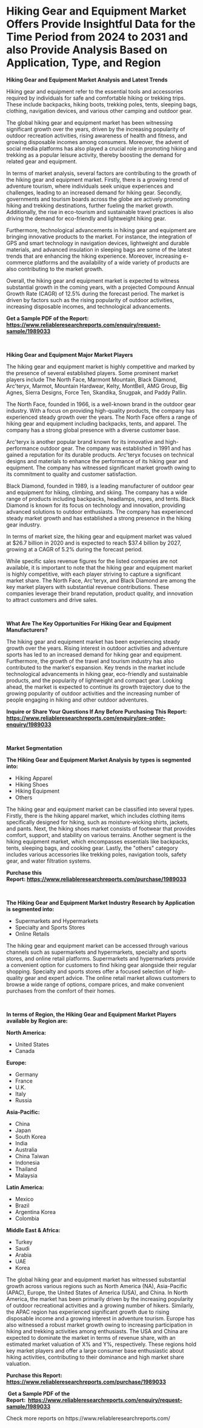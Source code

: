 <p><h1>Hiking Gear and Equipment Market Offers Provide Insightful Data for the Time Period from 2024 to 2031 and also Provide Analysis Based on Application, Type, and Region</h1></p><p><strong>Hiking Gear and Equipment Market Analysis and Latest Trends</strong></p>
<p><p>Hiking gear and equipment refer to the essential tools and accessories required by individuals for safe and comfortable hiking or trekking trips. These include backpacks, hiking boots, trekking poles, tents, sleeping bags, clothing, navigation devices, and various other camping and outdoor gear.</p><p>The global hiking gear and equipment market has been witnessing significant growth over the years, driven by the increasing popularity of outdoor recreation activities, rising awareness of health and fitness, and growing disposable incomes among consumers. Moreover, the advent of social media platforms has also played a crucial role in promoting hiking and trekking as a popular leisure activity, thereby boosting the demand for related gear and equipment.</p><p>In terms of market analysis, several factors are contributing to the growth of the hiking gear and equipment market. Firstly, there is a growing trend of adventure tourism, where individuals seek unique experiences and challenges, leading to an increased demand for hiking gear. Secondly, governments and tourism boards across the globe are actively promoting hiking and trekking destinations, further fueling the market growth. Additionally, the rise in eco-tourism and sustainable travel practices is also driving the demand for eco-friendly and lightweight hiking gear.</p><p>Furthermore, technological advancements in hiking gear and equipment are bringing innovative products to the market. For instance, the integration of GPS and smart technology in navigation devices, lightweight and durable materials, and advanced insulation in sleeping bags are some of the latest trends that are enhancing the hiking experience. Moreover, increasing e-commerce platforms and the availability of a wide variety of products are also contributing to the market growth.</p><p>Overall, the hiking gear and equipment market is expected to witness substantial growth in the coming years, with a projected Compound Annual Growth Rate (CAGR) of 12.5% during the forecast period. The market is driven by factors such as the rising popularity of outdoor activities, increasing disposable incomes, and technological advancements.</p></p>
<p><strong>Get a Sample PDF of the Report:&nbsp; <a href="https://www.reliableresearchreports.com/enquiry/request-sample/1989033">https://www.reliableresearchreports.com/enquiry/request-sample/1989033</a></strong></p>
<p>&nbsp;</p>
<p><strong>Hiking Gear and Equipment Major Market Players</strong></p>
<p><p>The hiking gear and equipment market is highly competitive and marked by the presence of several established players. Some prominent market players include The North Face, Marmont Mountain, Black Diamond, Arc'teryx, Marmot, Mountain Hardwear, Kelty, MontBell, AMG Group, Big Agnes, Sierra Designs, Force Ten, Skandika, Snugpak, and Paddy Pallin.</p><p>The North Face, founded in 1966, is a well-known brand in the outdoor gear industry. With a focus on providing high-quality products, the company has experienced steady growth over the years. The North Face offers a range of hiking gear and equipment including backpacks, tents, and apparel. The company has a strong global presence with a diverse customer base.</p><p>Arc'teryx is another popular brand known for its innovative and high-performance outdoor gear. The company was established in 1991 and has gained a reputation for its durable products. Arc'teryx focuses on technical designs and materials to enhance the performance of its hiking gear and equipment. The company has witnessed significant market growth owing to its commitment to quality and customer satisfaction.</p><p>Black Diamond, founded in 1989, is a leading manufacturer of outdoor gear and equipment for hiking, climbing, and skiing. The company has a wide range of products including backpacks, headlamps, ropes, and tents. Black Diamond is known for its focus on technology and innovation, providing advanced solutions to outdoor enthusiasts. The company has experienced steady market growth and has established a strong presence in the hiking gear industry.</p><p>In terms of market size, the hiking gear and equipment market was valued at $26.7 billion in 2020 and is expected to reach $37.4 billion by 2027, growing at a CAGR of 5.2% during the forecast period.</p><p>While specific sales revenue figures for the listed companies are not available, it is important to note that the hiking gear and equipment market is highly competitive, with each player striving to capture a significant market share. The North Face, Arc'teryx, and Black Diamond are among the key market players with substantial revenue contributions. These companies leverage their brand reputation, product quality, and innovation to attract customers and drive sales.</p></p>
<p>&nbsp;</p>
<p><strong>What Are The Key Opportunities For Hiking Gear and Equipment Manufacturers?</strong></p>
<p><p>The hiking gear and equipment market has been experiencing steady growth over the years. Rising interest in outdoor activities and adventure sports has led to an increased demand for hiking gear and equipment. Furthermore, the growth of the travel and tourism industry has also contributed to the market's expansion. Key trends in the market include technological advancements in hiking gear, eco-friendly and sustainable products, and the popularity of lightweight and compact gear. Looking ahead, the market is expected to continue its growth trajectory due to the growing popularity of outdoor activities and the increasing number of people engaging in hiking and other outdoor adventures.</p></p>
<p><strong>Inquire or Share Your Questions If Any Before Purchasing This Report: <a href="https://www.reliableresearchreports.com/enquiry/pre-order-enquiry/1989033">https://www.reliableresearchreports.com/enquiry/pre-order-enquiry/1989033</a></strong></p>
<p>&nbsp;</p>
<p><strong>Market Segmentation</strong></p>
<p><strong>The Hiking Gear and Equipment Market Analysis by types is segmented into:</strong></p>
<p><ul><li>Hiking Apparel</li><li>Hiking Shoes</li><li>Hiking Equipment</li><li>Others</li></ul></p>
<p><p>The hiking gear and equipment market can be classified into several types. Firstly, there is the hiking apparel market, which includes clothing items specifically designed for hiking, such as moisture-wicking shirts, jackets, and pants. Next, the hiking shoes market consists of footwear that provides comfort, support, and stability on various terrains. Another segment is the hiking equipment market, which encompasses essentials like backpacks, tents, sleeping bags, and cooking gear. Lastly, the "others" category includes various accessories like trekking poles, navigation tools, safety gear, and water filtration systems.</p></p>
<p><strong>Purchase this Report:&nbsp;<a href="https://www.reliableresearchreports.com/purchase/1989033">https://www.reliableresearchreports.com/purchase/1989033</a></strong></p>
<p>&nbsp;</p>
<p><strong>The Hiking Gear and Equipment Market Industry Research by Application is segmented into:</strong></p>
<p><ul><li>Supermarkets and Hypermarkets</li><li>Specialty and Sports Stores</li><li>Online Retails</li></ul></p>
<p><p>The hiking gear and equipment market can be accessed through various channels such as supermarkets and hypermarkets, specialty and sports stores, and online retail platforms. Supermarkets and hypermarkets provide a convenient option for customers to find hiking gear alongside their regular shopping. Specialty and sports stores offer a focused selection of high-quality gear and expert advice. The online retail market allows customers to browse a wide range of options, compare prices, and make convenient purchases from the comfort of their homes.</p></p>
<p>&nbsp;</p>
<p><strong>In terms of Region, the Hiking Gear and Equipment Market Players available by Region are:</strong></p>
<p>
    <p> <strong> North America: </strong>
        <ul>
            <li>United States</li>
            <li>Canada</li>
        </ul>
        </p> 
    <p> <strong> Europe: </strong>
        <ul>
            <li>Germany</li>
            <li>France</li>
            <li>U.K.</li>
            <li>Italy</li>
            <li>Russia</li>
        </ul>
        </p> 
    <p> <strong> Asia-Pacific: </strong>
        <ul>
            <li>China</li>
            <li>Japan</li>
            <li>South Korea</li>
            <li>India</li>
            <li>Australia</li>
            <li>China Taiwan</li>
            <li>Indonesia</li>
            <li>Thailand</li>
            <li>Malaysia</li>
        </ul>
        </p> 
    <p> <strong> Latin America: </strong>
        <ul>
            <li>Mexico</li>
            <li>Brazil</li>
            <li>Argentina Korea</li>
            <li>Colombia</li>
        </ul>
        </p> 
    <p> <strong> Middle East & Africa: </strong>
        <ul>
            <li>Turkey</li>
            <li>Saudi</li>
            <li>Arabia</li>
            <li>UAE</li>
            <li>Korea</li>
        </ul>
    </p>
    </p>
<p><p>The global hiking gear and equipment market has witnessed substantial growth across various regions such as North America (NA), Asia-Pacific (APAC), Europe, the United States of America (USA), and China. In North America, the market has been primarily driven by the increasing popularity of outdoor recreational activities and a growing number of hikers. Similarly, the APAC region has experienced significant growth due to rising disposable income and a growing interest in adventure tourism. Europe has also witnessed a robust market growth owing to increasing participation in hiking and trekking activities among enthusiasts. The USA and China are expected to dominate the market in terms of revenue share, with an estimated market valuation of X% and Y%, respectively. These regions hold key market players and offer a large consumer base enthusiastic about hiking activities, contributing to their dominance and high market share valuation.</p></p>
<p><strong>Purchase this Report: <a href="https://www.reliableresearchreports.com/purchase/1989033">https://www.reliableresearchreports.com/purchase/1989033</a></strong></p>
<p>&nbsp;<strong>Get a Sample PDF of the Report:&nbsp;&nbsp;<a href="https://www.reliableresearchreports.com/enquiry/request-sample/1989033">https://www.reliableresearchreports.com/enquiry/request-sample/1989033</a></strong></p>
<p><strong></strong></p>
<p>Check more reports on https://www.reliableresearchreports.com/</p>